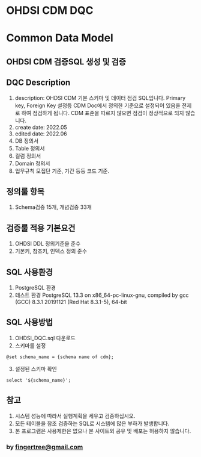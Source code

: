 # OHDSI CDM DQC 
# Common Data Model 

## OHDSI CDM 검증SQL 생성 및 검증  

## DQC Description   
1. description: OHDSI CDM 기본 스키마 및 데이터 점검 SQL입니다. Primary key, Foreign Key 설정등 CDM Doc에서 정의한 
                기준으로 설정되어 있음을 전제로 하여 점검하게 됩니다. CDM 표준을 따르지 않으면 점검이 정상적으로 되지 않습니다. 
2. create date: 2022.05 
3. edited date: 2022.06 
4. DB 정의서 
5. Table 정의서 
6. 컬럼 정의서
7. Domain 정의서 
8. 업무규칙 모집단 기준, 기간 등등 코드 기준. 

## 정의룰 항목 
1. Schema검증 15개, 개념검증 33개 

## 검증룰 적용 기본요건 
1. OHDSI DDL 정의기준을 준수 
2. 기본키, 참조키, 인덱스 정의 준수 

## SQL 사용환경 
1. PostgreSQL 환경 
2. 테스트 환경 
   PostgreSQL 13.3 on x86_64-pc-linux-gnu, compiled by gcc (GCC) 8.3.1 20191121 (Red Hat 8.3.1-5), 64-bit

## SQL 사용방법 
1. OHDSI_DQC.sql 다운로드 
2. 스키마를 설정 
``` 
@set schema_name = {schema name of cdm};      
```
3. 설정된 스키마 확인 
``` 
select '${schema_name}'; 
```

## 참고 
1. 시스템 성능에 따라서 실행계획을 세우고 검증하십시오. 
2. 모든 테이블을 참조 검증하는 SQL로 시스템에 많은 부하가 발생합니다. 
3. 본 프로그램은 사용제한은 없으나 본 사이트외 공유 및 배포는 허용하지 않습니다. 

### by fingertree@gmail.com  


